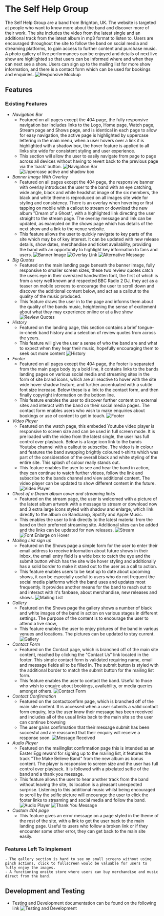 # The Self Help Group
The Self Help Group are a band from Brighton, UK. The website is targeted at people who want to know more about the band and discover more of their work. The site includes the video from the latest single and an additional track from the latest album in mp3 format to listen to. Users are encouraged throughout the site to follow the band on social media and streaming platforms, to gain access to further content and purchase music. A photo gallery of live performances can be enjoyed and details of next live show are highlighted so that users can be informed where and when they can next see a show. Users can sign up to the mailing list for more show information, and there is a contact form which can be used for bookings and enquiries.
![Responsive Mockup](assets/documents/responsive.png)
## Features
### Existing Features
- _Navigation Bar_
    - Featured on all pages except the 404 page, the fully responsive navigation bar includes links to the Logo, Home page, Watch page, Stream page and Shows page, and is identical in each page to allow for easy navigation, the active page is highlighted by uppercase lettering in the main menu, when a user hovers over a link it is highlighted with a shadow box, the hover feature is applied to all links site wide for consistent styling and user experience.
    - This section will allow the user to easily navigate from page to page across all devices without having to revert back to the previous page via the ‘back’ button.
![Navigation Bar](assets/documents/navbar.png)
![Uppercase active and shadow box](assets/documents/linkshadow.png)
- _Banner Image With Overlay_
    - Featured on all pages except the 404 page, the responsive banner with overlay introduces the user to the band with an eye catching, wide angle, black and white headshot image of the six members, the black and white theme is reproduced on all images site wide for styling and consistency. There is an overlay when hovering or first tapping on mobile with a callout to stream or download the new album "Dream of a Ghost", with a highlighted link directing the user straight to the stream page. The overlay message and link can be updated, as exampled on the shows page which has details of the next show and a link to the venue website.
    - This feature allows the user to quickly navigate to key parts of the site which may be of key interest. It can be updated with new release details, show dates, merchandise and ticket availability, providing the band with an opportunity to highlight key information to fans and users.
![Banner Image](assets/documents/banner.png)
![Overlay Link](assets/documents/overlaylink.png)
![Alternative Message](assets/documents/altmessage.png)
- _Big Quotes_
    - Featured on the main landing page beneath the banner image, fully responsive to smaller screen sizes, these two review quotes catch the users eye in their oversized handwritten font, the first of which is from a very well known and respected BBC Radio 2 DJ, they act as a teaser on mobile screens to encourage the user to scroll down and discover the additional content below, and act as a callout to the quality of the music produced.
    - This feature draws the user in to the page and informs them about the quality of the bands music, heightening the sense of excitement about what they may experience online or at a live show
![Review Quotes](assets/documents/bigquotes.png)
- _History_
    - Featured on the landing page, this section contains a brief tongue-in-cheek band history and a selection of review quotes from across the years.
    - This feature will give the user a sense of who the band are and what to expect when they hear their music, hopefully encouraging them to seek out more content
![History](assets/documents/history.png)
- _Footer_
    - Featured on all pages except the 404 page, the footer is separated from the main page body by a bold line, it contains links to the bands landing pages on various social media and streaming sites in the form of site brand icons, which are all reactive to hover with the site wide hover shadow feature, and further accentuated with a subtle font size increase. Below these is a link to the contact form, and then finally copyright information on the bottom line.
    - This feature enables the user to discover further content on external sites and interact with the band on their social media pages. The contact form enables users who wish to make enquiries about bookings or use of content to get in touch.
![Footer](assets/documents/footer.png)
- _Video Player_
    - Featured on the watch page, this embeded Youtube video player is responsive to screen size and can be used in full screen mode. It is pre loaded with the video from the latest single, the user has full control over playback. Below is a large icon link to the bands Youtube channel with a callout to subscribe. The video is in colour and features the band swapping brightly coloured t-shirts which was part of the consideration of the overall black and white styling of the entire site. This splash of colour really stands out.
    - This feature enables the user to see and hear the band in action, they can continue to watch further videos, follow the link and subscribe to the bands channel and view additional content. The video player can be updated to show different content in the future.
![Video Player](assets/documents/watch.png)
- _Ghost of a Dream album cover and streaming links_
    - Featured on the stream page, the user is welcomed with a picture of the latest album artwork with a message to stream or download now and 3 extra large icons styled with shadow and enlarge, which link directly to the album on Bandcamp, Spotify and Apple Music.
    - This enables the user to link directly to the latest material from the band on their preferred streaming site. Additional sites can be added and the links can be updated for new releases.
![Stream](assets/documents/stream.png)
![Font Enlarge on Hover](assets/documents/fontenlarge.png)
- _Mailing List sign up_
    - Featured on the Shows page a simple form for the user to enter their email address to receive information about future shows in their inbox, the email entry field is a wide box to catch the eye  and the submit button which has the site wide hover styling and additionally has a solid border to make it stand out to the user as a call to action.
    - This feature enables users to be kept up to date about upcoming shows, it can be especially useful to users who do not frequent the social media platforms which the band uses and updates most frequently. It provides another means for the band to reach out to and interact with it's fanbase, about merchandise, new releases and shows.
![Mailing List](assets/documents/mailinglist.png)
- _Gallery_
    - Featured on the Shows page the gallery shows a number of black and white images of the band in action on various stages in different settings. The purpose of the content is to encourage the user to attend a live show,
    - This feature enables the user to enjoy pictures of the band in various venues and locations. The pictures can be updated to stay current.
![Gallery](assets/documents/gallery.png)
- _Contact Form_
    - Featured on the Contact page, which is branched off of the main site content, reached by clicking the "Contact Us" link located in the footer. This simple contact form is validated requiring name, email and message fields all to be filled in. The submit button is styled with the additional border to match the submit button for the mailing list form.
    - This feature enables the user to contact the band. Useful to those who wish to enquire about bookings, availability, or media queries amongst others.
![Contact Form](assets/documents/contactform.png)
- _Contact Confirmation_
    - Featured on the contactconfirm page, which is branched off of the main site content. It is accessed when a user submits a valid contact form enquiry, lets the user know their message has been received and includes all of the usual links back to the main site so the user can continue browsing
    - The user gains confirmation that their message submit has been succesful and are reassured that their enquiry will receive a response soon.
![Message Received](assets/documents/msgreceived.png)
- _Audio Player_
    - Featured on the mailinglist confirmation page this is intended as an Easter Egg reward for signing up to the mailing list, it features the track "The Make Believe Band" from the new album as bonus content. The player is responsive to screen size and the user has full control over playback. It is followed with a pixelated selfie of the band and a thank you message.
    - This feature allows the user to hear another track from the band without leaving the site, its location is a pleasant unexpected surprise. Listening to this additional music whilst being encouraged to scroll by the selfie picture will encourage the user to click the footer links to streaming and social media and follow the band.
![Audio Player](assets/documents/audio.png)
![Thank You Message](assets/documents/thankyou.png)
- _Custom 404 page_
    - This feature gives an error message on a page styled in the theme of the rest of the site, with a link to get the user back to the main landing page. Useful to users who follow a broken link or if they encounter some other error, they can get back to the main site easily.
### Features Left To Implement
    - The gallery section is hard to see on small screens without using pinch actions, click to fullscreen would be valuable for users to fully enjoy the images.
    - A functioning onsite store where users can buy merchandise and music direct from the band.
## Development and Testing
-   Testing and Development documentation can be found on the following link
![Testing and Development](/TESTING)


